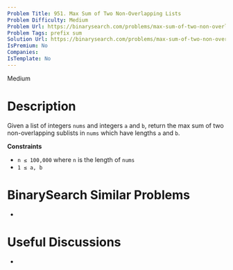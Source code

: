 ```yaml
---
Problem Title: 951. Max Sum of Two Non-Overlapping Lists
Problem Difficulty: Medium
Problem Url: https://binarysearch.com/problems/max-sum-of-two-non-overlapping-lists/
Problem Tags: prefix sum
Solution Url: https://binarysearch.com/problems/max-sum-of-two-non-overlapping-lists/solutions/
IsPremium: No
Companies: 
IsTemplate: No
---
```


<span style="color: ;">Medium</span>

# Description

Given a list of integers `nums` and integers `a` and `b`, return the max sum of two non-overlapping sublists in `nums` which have lengths `a` and `b`.

**Constraints**
- `n ≤ 100,000` where `n` is the length of `nums`
- `1 ≤ a, b`

# BinarySearch Similar Problems

- []()

# Useful Discussions

- []()
